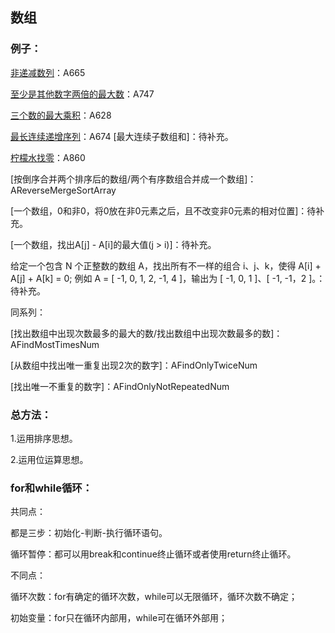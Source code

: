 ## 数组

### 例子：

[非递减数列](https://leetcode-cn.com/problems/non-decreasing-array/)：A665

[至少是其他数字两倍的最大数](https://leetcode-cn.com/problems/largest-number-at-least-twice-of-others/description/)：A747

[三个数的最大乘积](https://leetcode-cn.com/problems/maximum-product-of-three-numbers/)：A628

[最长连续递增序列](https://leetcode-cn.com/problems/longest-continuous-increasing-subsequence/description/)：A674
[最大连续子数组和]：待补充。

[柠檬水找零](https://leetcode-cn.com/problems/lemonade-change/)：A860

[按倒序合并两个排序后的数组/两个有序数组合并成一个数组]：AReverseMergeSortArray

[一个数组，0和非0，将0放在非0元素之后，且不改变非0元素的相对位置]：待补充。

[一个数组，找出A[j] - A[i]的最大值(j > i)]：待补充。

给定一个包含 N 个正整数的数组 A，找出所有不一样的组合 i、j、k，使得 A[i] + A[j] + A[k] = 0;
例如 A = [ -1, 0, 1, 2, -1, 4 ]，输出为 [ -1, 0, 1 ]、[ -1, -1，2 ]。：待补充。



同系列：

[找出数组中出现次数最多的最大的数/找出数组中出现次数最多的数]：AFindMostTimesNum

[从数组中找出唯一重复出现2次的数字]：AFindOnlyTwiceNum

[找出唯一不重复的数字]：AFindOnlyNotRepeatedNum

### 总方法：

1.运用排序思想。

2.运用位运算思想。

### for和while循环：

共同点：

都是三步：初始化-判断-执行循环语句。

循环暂停：都可以用break和continue终止循环或者使用return终止循环。

不同点：

循环次数：for有确定的循环次数，while可以无限循环，循环次数不确定；

初始变量：for只在循环内部用，while可在循环外部用；

